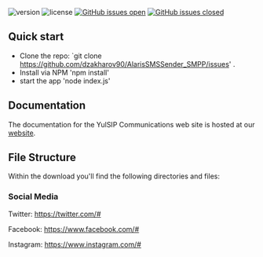  ![version](https://img.shields.io/badge/version-1.0.0-blue.svg)  ![license](https://img.shields.io/badge/license-MIT-blue.svg) [![GitHub issues open](https://img.shields.io/github/issues/creativetimofficial/argon-design-system-react.svg?maxAge=2592000)](https://github.com/dzakharov90/AlarisSMSSender_SMPP/issues?q=is%3Aopen+is%3Aissue) [![GitHub issues closed](https://img.shields.io/github/issues-closed-raw/creativetimofficial/argon-design-system-react.svg?maxAge=2592000)](https://github.com/dzakharov90/AlarisSMSSender_SMPP/issues?q=is%3Aissue+is%3Aclosed) 


## Quick start

- Clone the repo: `git clone https://github.com/dzakharov90/AlarisSMSSender_SMPP/issues' .
- Install via NPM 'npm install'
- start the app 'node index.js'

## Documentation
The documentation for the YulSIP Communications web site is hosted at our [website](https://yulsip.com).


## File Structure
Within the download you'll find the following directories and files:

### Social Media

Twitter: <https://twitter.com/#>

Facebook: <https://www.facebook.com/#>

Instagram: <https://www.instagram.com/#>